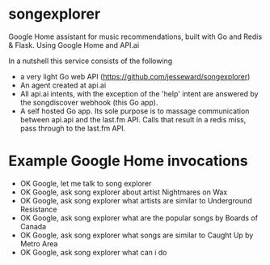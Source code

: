 # songexplorer

Google Home assistant for music recommendations, built with Go and Redis &amp; Flask. Using Google Home and API.ai

In a nutshell this service consists of the following

* a very light Go web API (https://github.com/jesseward/songexplorer) 
* An agent created at api.ai
* All api.ai intents, with the exception of the 'help' intent  are answered by the songdiscover webhook (this Go app).
* A self hosted Go app. Its sole purpose is to massage communication between api.api and the last.fm API. Calls that result in a redis miss, pass through to the last.fm API.

# Example Google Home invocations 

* OK Google, let me talk to song explorer
* OK Google, ask song explorer about artist Nightmares on Wax
* OK Google, ask song explorer what artists are similar to Underground Resistance
* OK Google, ask song explorer what are the popular songs by Boards of Canada
* OK Google, ask song explorer what songs are similar to Caught Up by Metro Area
* OK Google, ask song explorer what can i do
